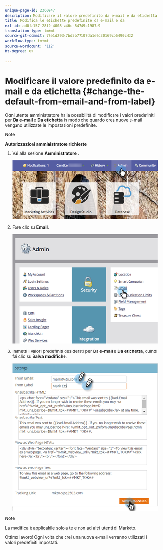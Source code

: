 ```yaml
---
unique-page-id: 2360247
description: Modificare il valore predefinito da e-mail e da etichetta - Marketo Docs - Documentazione del prodotto
title: Modifica le etichette predefinite da e-mail e da
exl-id: ad0fa157-28f9-4008-a46c-84749c1987a9
translation-type: tm+mt
source-git-commit: 72e1d29347bd5b77107da1e9c30169cb6490c432
workflow-type: tm+mt
source-wordcount: '112'
ht-degree: 0%

---
```


# Modificare il valore predefinito da e-mail e da etichetta {#change-the-default-from-email-and-from-label}

Ogni utente amministratore ha la possibilità di modificare i valori predefiniti per **Da e-mail** e **Da etichetta** in modo che quando crea nuove e-mail vengano utilizzate le impostazioni predefinite.

>[!NOTE]
>
>**Autorizzazioni amministratore richieste**

1. Vai alla sezione **Amministratore** .

   ![](assets/adminhand.png)

1. Fare clic su **Email**.

   ![](assets/image2014-9-18-16-3a27-3a19.png)

1. Immetti i valori predefiniti desiderati per **Da e-mail** e **Da etichetta**, quindi fai clic su **Salva modifiche**.

   ![](assets/change-default-hands.png)

>[!NOTE]
>
>La modifica è applicabile solo a te e non ad altri utenti di Marketo.

Ottimo lavoro! Ogni volta che crei una nuova e-mail verranno utilizzati i valori predefiniti impostati.
